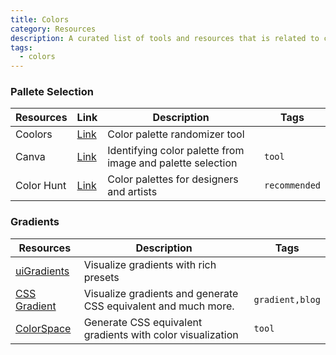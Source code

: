 ```yaml
---
title: Colors
category: Resources
description: A curated list of tools and resources that is related to colors.
tags:
  - colors
---
```


### Pallete Selection

| Resources  | Link                                                          | Description                                                | Tags          |
| ---------- | ------------------------------------------------------------- | ---------------------------------------------------------- | ------------- |
| Coolors    | [Link](https://coolors.co/)                                   | Color palette randomizer tool                              |               |
| Canva      | [Link](https://www.canva.com/colors/color-palette-generator/) | Identifying color palette from image and palette selection | `tool`        |
| Color Hunt | [Link](https://colorhunt.co/)                                 | Color palettes for designers and artists                   | `recommended` |

### Gradients

| Resources                                    | Description                                                    | Tags            |
| -------------------------------------------- | -------------------------------------------------------------- | --------------- |
| [uiGradients](https://uigradients.com/)      | Visualize gradients with rich presets                          |                 |
| [CSS Gradient](https://cssgradient.io/)      | Visualize gradients and generate CSS equivalent and much more. | `gradient,blog` |
| [ColorSpace](https://mycolor.space/gradient) | Generate CSS equivalent gradients with color visualization     | `tool`          |
